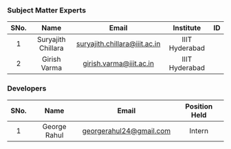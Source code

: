 ### Subject Matter Experts
| SNo. | Name              | Email                             | Institute       | ID  |
| :---: | :----------------:| :----------------------------------:| :---------------:| :--: |
| 1   | Suryajith Chillara | suryajith.chillara@iiit.ac.in     | IIIT Hyderabad  |     |
| 2   | Girish Varma       | girish.varma@iiit.ac.in           | IIIT Hyderabad  |     |

### Developers
| SNo. | Name               | Email                               | Position Held    |
| :---: | :------------------:| :------------------------------------:| :---------------:|
| 1   | George Rahul        | georgerahul24@gmail.com            |    Intern        |